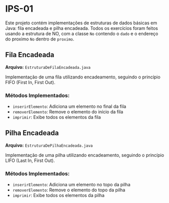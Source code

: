 # IPS-01

Este projeto contém implementações de estruturas de dados básicas em Java: fila encadeada e pilha encadeada.
Todos os exercícios foram feitos usando a estrutura de NO, com a classe `No` contendo o `dado` e o endereço do 
proximo `No` dentro de `proximo`.

## Fila Encadeada

**Arquivo:** `EstruturaDeFilaEncadeada.java`

Implementação de uma fila utilizando encadeamento, seguindo o princípio FIFO (First In, First Out).

### Métodos Implementados:
- `inserirElemento`: Adiciona um elemento no final da fila
- `removerElemento`: Remove o elemento do início da fila
- `imprimir`: Exibe todos os elementos da fila

## Pilha Encadeada

**Arquivo:** `EstruturaDePilhaEncadeada.java`

Implementação de uma pilha utilizando encadeamento, seguindo o princípio LIFO (Last In, First Out).

### Métodos Implementados:
- `inserirElemento`: Adiciona um elemento no topo da pilha
- `removerElemento`: Remove o elemento do topo da pilha
- `imprimir`: Exibe todos os elementos da pilha

